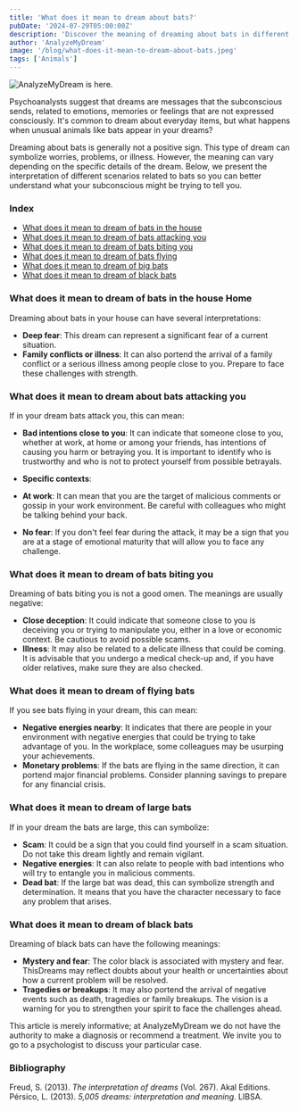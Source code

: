 ```yaml
---
title: 'What does it mean to dream about bats?'
pubDate: '2024-07-29T05:00:00Z'
description: 'Discover the meaning of dreaming about bats in different contexts, from attacks to black bats. Understand what your subconscious wants to communicate to you through these dreams.'
author: 'AnalyzeMyDream'
image: '/blog/what-does-it-mean-to-dream-about-bats.jpeg'
tags: ['Animals']
---
```


![AnalyzeMyDream is here.](/blog/what-does-it-mean-to-dream-about-bats.jpeg)

Psychoanalysts suggest that dreams are messages that the subconscious sends, related to emotions, memories or feelings that are not expressed consciously. It's common to dream about everyday items, but what happens when unusual animals like bats appear in your dreams?

Dreaming about bats is generally not a positive sign. This type of dream can symbolize worries, problems, or illness. However, the meaning can vary depending on the specific details of the dream. Below, we present the interpretation of different scenarios related to bats so you can better understand what your subconscious might be trying to tell you.

### Index

- [What does it mean to dream of bats in the house](#what-does-it-mean-to-dream-of-bats-in-the-house)
- [What does it mean to dream of bats attacking you](#what-does-it-mean-to-dream-of-bats-attacking-you)
- [What does it mean to dream of bats biting you](#what-does-it-mean-to-dream-of-bats-biting-you)
- [What does it mean to dream of bats flying](#what-does-it-mean-to-dream-of-bats-flying)
- [What does it mean to dream of big bats](#what-does-it-mean-to-dream-of-big-bats)
- [What does it mean to dream of black bats](#what-does-it-mean-to-dream-of-black-bats)

### What does it mean to dream of bats in the house Home

Dreaming about bats in your house can have several interpretations:

- **Deep fear**: This dream can represent a significant fear of a current situation. 
- **Family conflicts or illness**: It can also portend the arrival of a family conflict or a serious illness among people close to you. Prepare to face these challenges with strength.

### What does it mean to dream about bats attacking you

If in your dream bats attack you, this can mean:

- **Bad intentions close to you**: It can indicate that someone close to you, whether at work, at home or among your friends, has intentions of causing you harm or betraying you. It is important to identify who is trustworthy and who is not to protect yourself from possible betrayals. 

- **Specific contexts**:
- **At work**: It can mean that you are the target of malicious comments or gossip in your work environment. Be careful with colleagues who might be talking behind your back.
- **No fear**: If you don't feel fear during the attack, it may be a sign that you are at a stage of emotional maturity that will allow you to face any challenge.

### What does it mean to dream of bats biting you

Dreaming of bats biting you is not a good omen. The meanings are usually negative:

- **Close deception**: It could indicate that someone close to you is deceiving you or trying to manipulate you, either in a love or economic context. Be cautious to avoid possible scams.
- **Illness**: It may also be related to a delicate illness that could be coming. It is advisable that you undergo a medical check-up and, if you have older relatives, make sure they are also checked.

### What does it mean to dream of flying bats

If you see bats flying in your dream, this can mean:

- **Negative energies nearby**: It indicates that there are people in your environment with negative energies that could be trying to take advantage of you. In the workplace, some colleagues may be usurping your achievements.
- **Monetary problems**: If the bats are flying in the same direction, it can portend major financial problems. Consider planning savings to prepare for any financial crisis.

### What does it mean to dream of large bats

If in your dream the bats are large, this can symbolize:

- **Scam**: It could be a sign that you could find yourself in a scam situation. Do not take this dream lightly and remain vigilant.
- **Negative energies**: It can also relate to people with bad intentions who will try to entangle you in malicious comments.
- **Dead bat**: If the large bat was dead, this can symbolize strength and determination. It means that you have the character necessary to face any problem that arises.

### What does it mean to dream of black bats

Dreaming of black bats can have the following meanings:

- **Mystery and fear**: The color black is associated with mystery and fear. ThisDreams may reflect doubts about your health or uncertainties about how a current problem will be resolved.
- **Tragedies or breakups**: It may also portend the arrival of negative events such as death, tragedies or family breakups. The vision is a warning for you to strengthen your spirit to face the challenges ahead.

This article is merely informative; at AnalyzeMyDream we do not have the authority to make a diagnosis or recommend a treatment. We invite you to go to a psychologist to discuss your particular case.

### Bibliography

Freud, S. (2013). *The interpretation of dreams* (Vol. 267). Akal Editions. 
Pérsico, L. (2013). *5,005 dreams: interpretation and meaning*. LIBSA.